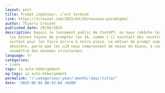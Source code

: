 ```yaml
---
layout: post
title: Prompt ingénieur, c’est terminé
link: https://tcrouzet.com/2025/04/29/nouveau-paradigme/
author: Thierry Crouzet
published_date: 29/04/2025
description: Depuis le lancement public de ChatGPT, on nous rabâche les oreilles avec
  les bonnes façons de prompter les IA, comme s’il existait des recettes miracles,
  surtout pour les faire écrire à notre place. Le métier de prompt ingénieur est déjà
  obsolète, parce que les LLM nous comprennent de mieux en mieux, à condition de leur
  soumettre des données structurées.
language: fr
categories:
- Liens
tags: ia auto-hébergement
og-tags: ia auto-hébergement
permalink: "/:categories/:year/:month/:day/:title/"
date: '2025-05-02 08:53:04 +0200'
---
```

